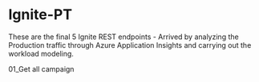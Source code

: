 # Ignite-PT

These are the final 5 Ignite REST endpoints - Arrived by analyzing the Production traffic through Azure Application Insights and carrying out the workload modeling.

01_Get all campaign
